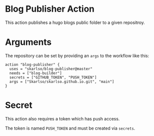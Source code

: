 # Blog Publisher Action

This action publishes a hugo blogs public folder to a given repositroy.

# Arguments

The repository can be set by providing an `args` to the workflow like this:

```
action "blog-publisher" {
  uses = "skarlso/blog-publisher@master"
  needs = ["blog-builder"]
  secrets = ["GITHUB_TOKEN", "PUSH_TOKEN"]
  args = ["Skarlso/skarlso.github.io.git", "main"]
}
```

# Secret

This action also requires a token which has push access.

The token is named `PUSH_TOKEN` and must be created via `secrets`.

